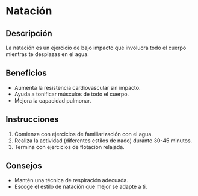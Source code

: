 # Natación

## Descripción  
La natación es un ejercicio de bajo impacto que involucra todo el cuerpo mientras te desplazas en el agua.

## Beneficios  
- Aumenta la resistencia cardiovascular sin impacto.  
- Ayuda a tonificar músculos de todo el cuerpo.  
- Mejora la capacidad pulmonar.  

## Instrucciones  
1. Comienza con ejercicios de familiarización con el agua.  
2. Realiza la actividad (diferentes estilos de nado) durante 30-45 minutos.  
3. Termina con ejercicios de flotación relajada.  

## Consejos  
- Mantén una técnica de respiración adecuada.  
- Escoge el estilo de natación que mejor se adapte a ti.